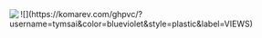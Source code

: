 
<a href="https://readme-stats-cfgj2cxdy.vercel.app/api/top-langs/?username=tymsai&hide=php&theme=tokyonight">
  <img align="left" src="https://readme-stats-cfgj2cxdy.vercel.app/api/top-langs/?username=tymsai&hide=php&theme=tokyonight" />
</a>
![](https://komarev.com/ghpvc/?username=tymsai&color=blueviolet&style=plastic&label=VIEWS)
